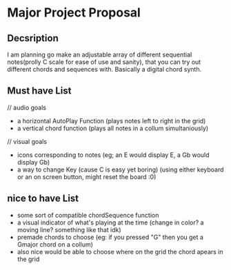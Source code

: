# Major Project Proposal

 ## Decsription
 
 I am planning go make an adjustable array of different sequential notes(prolly C scale for ease of use and sanity), that you can try out different chords and sequences with. Basically a digital chord synth. 
 
 ## Must have List
 // audio goals
  - a horizontal AutoPlay Function 
     (plays notes left to right in the grid)
  - a vertical chord function 
     (plays all notes in a collum simultaniously)
     
 // visual goals
  - icons corresponding to notes
     (eg; an E would display E, a Gb would display Gb)
  - a way to change Key (cause C is easy yet boring)
     (using either keyboard or an on screen button, might reset the board :0) 

## nice to have List 
 
 - some sort of compatible chordSequence function 
 - a visual indicator of what's playing at the time
     (change in color? a moving line? something like that idk)
 - premade chords to choose
     (eg: if you pressed "G" then you get a Gmajor chord on a collum)
 - also nice would be able to choose where on the grid the chord apears in the grid



